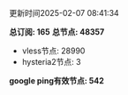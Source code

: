 更新时间2025-02-07 08:41:34

**总订阅: 165**
**总节点: 48357**
- vless节点: 28990
- hysteria2节点: 3

**google ping有效节点: 542**
